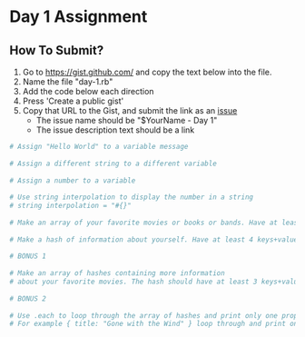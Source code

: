 Day 1 Assignment
=========

How To Submit?
--------------

1. Go to https://gist.github.com/ and copy the text below into the file. 
2. Name the file "day-1.rb"
3. Add the code below each direction
4. Press 'Create a public gist'
5. Copy that URL to the Gist, and submit the link as an [issue](https://github.com/tiy-houston-q1-rails/day-1/issues)
    * The issue name should be "$YourName - Day 1"
    * The issue description text should be a link
 
```ruby
# Assign "Hello World" to a variable message
 
# Assign a different string to a different variable
 
# Assign a number to a variable
 
# Use string interpolation to display the number in a string
# string interpolation = "#{}"
 
# Make an array of your favorite movies or books or bands. Have at least 4 values.
 
# Make a hash of information about yourself. Have at least 4 keys+values
 
# BONUS 1
 
# Make an array of hashes containing more information
# about your favorite movies. The hash should have at least 3 keys+values
 
# BONUS 2
 
# Use .each to loop through the array of hashes and print only one property of the hash
# For example { title: "Gone with the Wind" } loop through and print only the [:title] 
```
